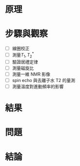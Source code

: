 # 







# 







# 原理

# 步驟與觀察

* [ ]  線圈校正
* [ ]  測量$T_1, T_2^*$
* [ ]  驗證居禮定律
* [ ]  測量磁旋比
* [ ]  測量一維 NMR 影像
* [ ]  spin echo 與去離子水 T2 的量測
* [ ]  測量溫度對進動頻率的影響

# 結果

# 問題

# 結論

